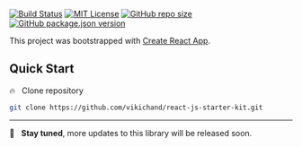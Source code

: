 [![Build Status](https://travis-ci.com/vikichand/react-js-starter-kit.svg?branch=master)](https://travis-ci.com/vikichand/react-js-starter-kit)
[![MIT License](https://img.shields.io/github/license/vikichand/react-js-starter-kit)](https://github.com/vikichand/react-js-starter-kit/blob/master/LICENSE)
[![GitHub repo size](https://img.shields.io/github/repo-size/vikichand/react-js-starter-kit)](https://github.com/vikichand/react-js-starter-kit)
[![GitHub package.json version](https://img.shields.io/github/package-json/v/vikichand/react-js-starter-kit)](https://github.com/vikichand/react-js-starter-kit)

This project was bootstrapped with [Create React App](https://github.com/facebook/create-react-app).

## Quick Start

:fire: &nbsp; Clone repository

```sh
git clone https://github.com/vikichand/react-js-starter-kit.git
```

<hr>

:rocket: &nbsp; **Stay tuned**, more updates to this library will be released soon.
